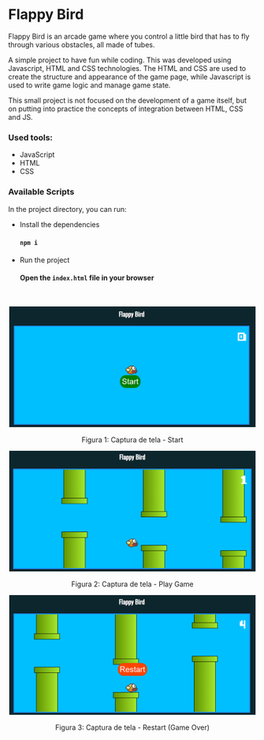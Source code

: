 # Flappy Bird

Flappy Bird is an arcade game where you control a little bird that has to fly through various obstacles, all made of tubes.

A simple project to have fun while coding. This was developed using Javascript, HTML and CSS technologies.
The HTML and CSS are used to create the structure and appearance of the game page, while Javascript is used to write game logic and manage game state.

This small project is not focused on the development of a game itself, but on putting into practice the concepts of integration between HTML, CSS and JS.

### Used tools:
- JavaScript
- HTML
- CSS

### Available Scripts

In the project directory, you can run:

- Install the dependencies
    #### `npm i`

- Run the project
    #### Open the `index.html` file in your browser

<br>

<p align="center">
  <img src="./imgs/Captura1.png" width="500px" alt="Tela de Start">
  <p align="center">Figura 1: Captura de tela - Start</p>
</p>
<p align="center">
  <img src="./imgs/Captura2.png" width="500px" alt="Tela Play Game">
  <p align="center">Figura 2: Captura de tela - Play Game</p>
</p>
<p align="center">
  <img src="./imgs/Captura3.png" width="500px" alt="Tela de Restart">
  <p align="center">Figura 3: Captura de tela - Restart (Game Over)</p>
</p>
